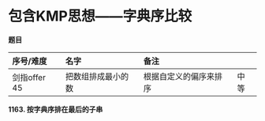# 包含KMP思想——字典序比较

**题目**

| 序号/难度 | 名字 | 备注 |  |
| :--- | :--- | :--- | :--- |
| 剑指offer 45 | 把数组排成最小的数 | 根据自定义的偏序来排序 | 中等 |

**1163. 按字典序排在最后的子串**


